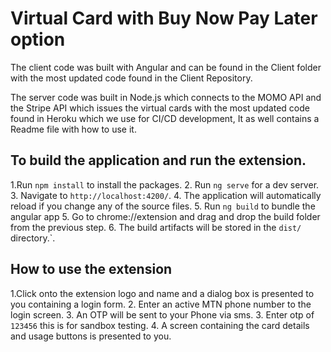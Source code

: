 # Virtual Card with Buy Now Pay Later option

The client code was built with Angular and can be found in the Client folder with the most updated code found in the Client Repository.

The server code was built in Node.js which connects to the MOMO API and the Stripe API which issues the virtual cards with the most updated code found in Heroku which we use for CI/CD development, It as well contains a Readme file with how to use it.

## To build the application and run the extension.

1.Run `npm install` to install the packages.
2. Run `ng serve` for a dev server.
3. Navigate to `http://localhost:4200/`. 
4. The application will automatically reload if you change any of the source files.
5. Run `ng build`  to bundle the angular app 
5. Go to chrome://extension and drag and drop the build folder from the previous step.
6. The build artifacts will be stored in the `dist/` directory.`.



## How to use the extension

1.Click onto the extension logo and name and a dialog box is presented to you containing a login form.
2. Enter an active MTN phone number to the login screen.
3. An OTP will be sent to your Phone via sms.
3. Enter otp of `123456` this is for sandbox testing.
4. A screen containing the card details and usage buttons is presented to you.




